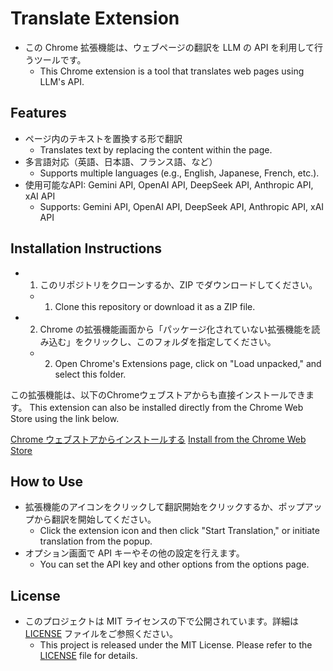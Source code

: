 # Translate Extension

- この Chrome 拡張機能は、ウェブページの翻訳を LLM の API を利用して行うツールです。
  - This Chrome extension is a tool that translates web pages using LLM's API.

## Features

- ページ内のテキストを置換する形で翻訳
  - Translates text by replacing the content within the page.
- 多言語対応（英語、日本語、フランス語、など）
  - Supports multiple languages (e.g., English, Japanese, French, etc.).
- 使用可能なAPI: Gemini API, OpenAI API, DeepSeek API, Anthropic API, xAI API
  - Supports: Gemini API, OpenAI API, DeepSeek API, Anthropic API, xAI API

## Installation Instructions

- 1. このリポジトリをクローンするか、ZIP でダウンロードしてください。
   - 1. Clone this repository or download it as a ZIP file.
- 2. Chrome の拡張機能画面から「パッケージ化されていない拡張機能を読み込む」をクリックし、このフォルダを指定してください。
   - 2. Open Chrome's Extensions page, click on "Load unpacked," and select this folder.

この拡張機能は、以下のChromeウェブストアからも直接インストールできます。
This extension can also be installed directly from the Chrome Web Store using the link below.

[Chrome ウェブストアからインストールする](https://chromewebstore.google.com/detail/dchjlinbddpaiddipiflefedphldelki?utm_source=item-share-cb)
[Install from the Chrome Web Store](https://chromewebstore.google.com/detail/dchjlinbddpaiddipiflefedphldelki?utm_source=item-share-cb)

## How to Use

- 拡張機能のアイコンをクリックして翻訳開始をクリックするか、ポップアップから翻訳を開始してください。
  - Click the extension icon and then click "Start Translation," or initiate translation from the popup.
- オプション画面で API キーやその他の設定を行えます。
  - You can set the API key and other options from the options page.

## License

- このプロジェクトは MIT ライセンスの下で公開されています。詳細は [LICENSE](LICENSE) ファイルをご参照ください。
  - This project is released under the MIT License. Please refer to the [LICENSE](LICENSE) file for details.
